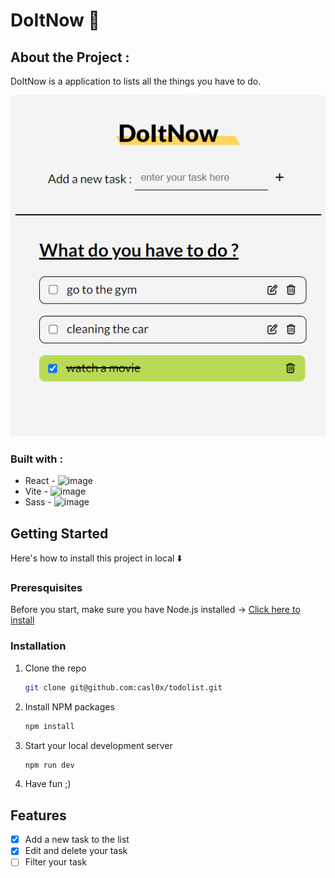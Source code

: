 # DoItNow 📝

## About the Project :
DoItNow is a application to lists all the things you have to do.

![DoItNow Todo App](src/img/preview.png)

### Built with : 
* React - <img src="https://skillicons.dev/icons?i=react" alt="image" style="width:20px;height:auto;">
* Vite - <img src="https://skillicons.dev/icons?i=vite" alt="image" style="width:20px;height:auto;">
* Sass - <img src="https://skillicons.dev/icons?i=sass" alt="image" style="width:20px;height:auto;">

## Getting Started
Here's how to install this project in local ⬇️

### Preresquisites 
Before you start, make sure you have Node.js installed → [Click here to install ](https://nodejs.org/en/download)

### Installation
1. Clone the repo
    ``` sh
    git clone git@github.com:casl0x/todolist.git
    ```
2. Install NPM packages
    ```sh
    npm install
    ```
3. Start your local development server
    ```sh
   npm run dev 
   ```
4. Have fun ;) 

## Features
- [x] Add a new task to the list
- [x] Edit and delete your task 
- [ ] Filter your task
